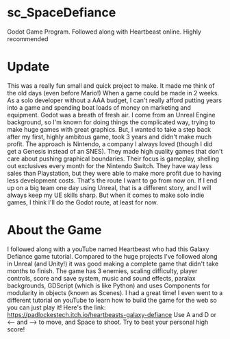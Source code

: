 # sc_SpaceDefiance
 Godot Game Program. Followed along with Heartbeast online. Highly recommended

# Update
 This was a really fun small and quick project to make. It made me think of the old days (even before Mario!) When a game could be made in 2 weeks. As a solo developer without a AAA budget, I can't really afford putting years into a game and spending boat loads of money on marketing and equipment. Godot was a breath of fresh air. I come from an Unreal Engine background, so I'm known for doing things the complicated way, trying to make huge games with great graphics. But, I wanted to take a step back after my first, highly ambitous game, took 3 years and didn't make much profit. 
 The approach is Nintendo, a company I always loved (though I did get a Genesis instead of an SNES). They made high quality games that don't care about pushing graphical boundaries. Their focus is gameplay, shelling out exclusives every month for the Nintendo Switch. They have way less sales than Playstation, but they were able to make more profit due to having less development costs. That's the route I want to go from now on. 
 If I end up on a big team one day using Unreal, that is a different story, and I will always keep my UE skills sharp. But when it comes to make solo indie games, I think I'll do the Godot route, at least for now. 

 # About the Game
  I followed along with a youTube named Heartbeast who had this Galaxy Defiance game tutorial. Compared to the huge projects I've followed along in Unreal (and Unity!) it was good making a complete game that didn't take months to finish. The game has 3 enemies, scaling difficulty, player controls, score and save system, music and sound effects, paralax backgrounds, GDScript (which is like Python) and uses Components for modularity in objects (known as Scenes). I had a great time! I even went to a different tutorial on youTube to learn how to build the game for the web so you can just play it! Here's the link: https://padlockestech.itch.io/heartbeasts-galaxy-defiance
  Use A and D or <-- and --> to move, and Space to shoot. Try to beat your personal high score! 
  
